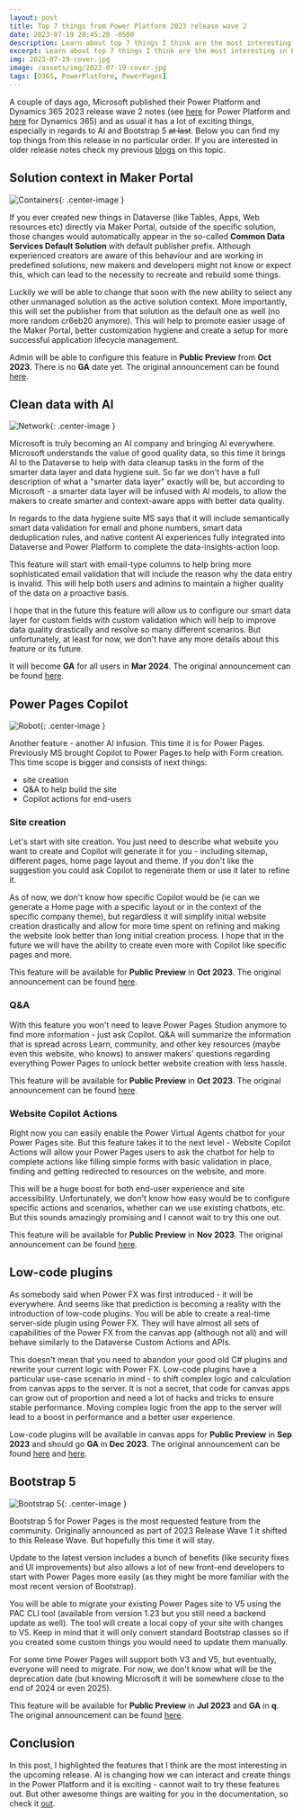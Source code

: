 ```yaml
---
layout: post
title: Top 7 things from Power Platform 2023 release wave 2
date: 2023-07-19 20:45:20 -0500
description: Learn about top 7 things I think are the most interesting in Power Platform 2023 release wave 2
excerpt: Learn about top 7 things I think are the most interesting in Power Platform 2023 release wave 2
img: 2023-07-19-cover.jpg
image: /assets/img/2023-07-19-cover.jpg
tags: [D365, PowerPlatform, PowerPages]
---
```


A couple of days ago, Microsoft published their Power Platform and Dynamics 365 2023 release wave 2 notes (see [here](https://learn.microsoft.com/en-us/power-platform/release-plan/2023wave2/) for Power Platform and [here](https://learn.microsoft.com/en-us/dynamics365/release-plan/2023wave2/) for Dynamics 365) and as usual it has a lot of exciting things, especially in regards to AI and Bootstrap 5 ~~at last~~. Below you can find my top things from this release in no particular order. If you are interested in older release notes check my previous [blogs](https://www.dancingwithcrm.com/top-things-from-2023-release-1/) on this topic.

## Solution context in Maker Portal

![Containers]({{site.baseurl}}/assets/img/2023-07-19-container.jpg){: .center-image }

If you ever created new things in Dataverse (like Tables, Apps, Web resources etc) directly via Maker Portal, outside of the specific solution, those changes would automatically appear in the so-called **Common Data Services Default Solution** with default publisher prefix. Although experienced creators are aware of this behaviour and are working in predefined solutions, new makers and developers might not know or expect this, which can lead to the necessity to recreate and rebuild some things.

Luckily we will be able to change that soon with the new ability to select any other unmanaged solution as the active solution context. More importantly, this will set the publisher from that solution as the default one as well (no more random cr6eb20 anymore). This will help to promote easier usage of the Maker Portal, better customization hygiene and create a setup for more successful application lifecycle management.

Admin will be able to configure this feature in **Public Preview** from **Oct 2023**. There is no **GA** date yet. The original announcement can be found [here](https://learn.microsoft.com/en-us/power-platform/release-plan/2023wave2/power-apps/makers-set-solution-context-customizations-outside-solution-explorer).

## Clean data with AI

![Network]({{site.baseurl}}/assets/img/2023-07-19-network.jpg){: .center-image }

Microsoft is truly becoming an AI company and bringing AI everywhere. Microsoft understands the value of good quality data, so this time it brings AI to the Dataverse to help with data cleanup tasks in the form of the smarter data layer and data hygiene suit. So far we don't have a full description of what a "smarter data layer" exactly will be, but according to Microsoft - a smarter data layer will be infused with AI models, to allow the makers to create smarter and context-aware apps with better data quality.

In regards to the data hygiene suite MS says that it will include semantically smart data validation for email and phone numbers, smart data deduplication rules, and native content AI experiences fully integrated into Dataverse and Power Platform to complete the data-insights-action loop.

This feature will start with email-type columns to help bring more sophisticated email validation that will include the reason why the data entry is invalid. This will help both users and admins to maintain a higher quality of the data on a proactive basis.

I hope that in the future this feature will allow us to configure our smart data layer for custom fields with custom validation which will help to improve data quality drastically and resolve so many different scenarios. But unfortunately, at least for now, we don't have any more details about this feature or its future.

It will become **GA** for all users in **Mar 2024**. The original announcement can be found [here](https://learn.microsoft.com/en-us/power-platform/release-plan/2023wave2/data-platform/accelerate-value-clean-data).

## Power Pages Copilot

![Robot]({{site.baseurl}}/assets/img/2023-07-19-robot.jpg){: .center-image }

Another feature - another AI infusion. This time it is for Power Pages. Previously MS brought Copilot to Power Pages to help with Form creation. This time scope is bigger and consists of next things:

- site creation
- Q&A to help build the site
- Copilot actions for end-users

### Site creation

Let's start with site creation. You just need to describe what website you want to create and Copilot will generate it for you - including sitemap, different pages, home page layout and theme. If you don't like the suggestion you could ask Copilot to regenerate them or use it later to refine it.

As of now, we don't know how specific Copilot would be (ie can we generate a Home page with a specific layout or in the context of the specific company theme), but regardless it will simplify initial website creation drastically and allow for more time spent on refining and making the website look better than long initial creation process. I hope that in the future we will have the ability to create even more with Copilot like specific pages and more.

This feature will be available for **Public Preview** in **Oct 2023**. The original announcement can be found [here](https://learn.microsoft.com/en-us/power-platform/release-plan/2023wave2/power-pages/use-copilot-create-website).

### Q&A

With this feature you won't need to leave Power Pages Studion anymore to find more information - just ask Copilot. Q&A will summarize the information that is spread across Learn, community, and other key resources (maybe even this website, who knows) to answer makers' questions regarding everything Power Pages to unlock better website creation with less hassle.

This feature will be available for **Public Preview** in **Oct 2023**. The original announcement can be found [here](https://learn.microsoft.com/en-us/power-platform/release-plan/2023wave2/power-pages/use-copilot-get-answers-questions).

### Website Copilot Actions

Right now you can easily enable the Power Virtual Agents chatbot for your Power Pages site. But this feature takes it to the next level - Website Copilot Actions will allow your Power Pages users to ask the chatbot for help to complete actions like filling simple forms with basic validation in place, finding and getting redirected to resources on the website, and more.

This will be a huge boost for both end-user experience and site accessibility. Unfortunately, we don't know how easy would be to configure specific actions and scenarios, whether can we use existing chatbots, etc. But this sounds amazingly promising and I cannot wait to try this one out.

This feature will be available for **Public Preview** in **Nov 2023**. The original announcement can be found [here](https://learn.microsoft.com/en-us/power-platform/release-plan/2023wave2/power-pages/enable-website-copilot-actions-userss).

## Low-code plugins

As somebody said when Power FX was first introduced - it will be everywhere. And seems like that prediction is becoming a reality with the introduction of low-code plugins. You will be able to create a real-time server-side plugin using Power FX. They will have almost all sets of capabilities of the Power FX from the canvas app (although not all) and will behave similarly to the Dataverse Custom Actions and APIs.

This doesn't mean that you need to abandon your good old C# plugins and rewrite your current logic with Power FX. Low-code plugins have a particular use-case scenario in mind - to shift complex logic and calculation from canvas apps to the server. It is not a secret, that code for canvas apps can grow out of proportion and need a lot of hacks and tricks to ensure stable performance. Moving complex logic from the app to the server will lead to a boost in performance and a better user experience.

Low-code plugins will be available in canvas apps for **Public Preview** in **Sep 2023** and should go **GA** in **Dec 2023**. The original announcement can be found [here](https://learn.microsoft.com/en-us/power-platform/release-plan/2023wave2/data-platform/build-canvas-app-low-code-plugins-better-experiences) and [here](https://learn.microsoft.com/en-us/power-platform/release-plan/2023wave2/data-platform/build-own-business-logic-using-dataverse-low-code-plugins).

## Bootstrap 5

![Bootstrap 5]({{site.baseurl}}/assets/img/2023-01-25-bootstrap5.png){: .center-image }

Bootstrap 5 for Power Pages is the most requested feature from the community. Originally announced as part of 2023 Release Wave 1 it shifted to this Release Wave. But hopefully this time it will stay.

Update to the latest version includes a bunch of benefits (like security fixes and UI improvements) but also allows a lot of new front-end developers to start with Power Pages more easily (as they might be more familiar with the most recent version of Bootstrap).

You will be able to migrate your existing Power Pages site to V5 using the PAC CLI tool (available from version 1.23 but you still need a backend update as well). The tool will create a local copy of your site with changes to V5. Keep in mind that it will only convert standard Bootstrap classes so if you created some custom things you would need to update them manually.

For some time Power Pages will support both V3 and V5, but eventually, everyone will need to migrate. For now, we don't know what will be the deprecation date (but knowing Microsoft it will be somewhere close to the end of 2024 or even 2025).

This feature will be available for **Public Preview** in **Jul 2023** and **GA** in **q**. The original announcement can be found [here](https://learn.microsoft.com/en-us/power-platform/release-plan/2023wave2/power-pages/enable-website-copilot-actions-userss).

## Conclusion

In this post, I highlighted the features that I think are the most interesting in the upcoming release. AI is changing how we can interact and create things in the Power Platform and it is exciting - cannot wait to try these features out. But other awesome things are waiting for you in the documentation, so check it [out](https://learn.microsoft.com/en-us/power-platform/release-plan/2023wave2/).
